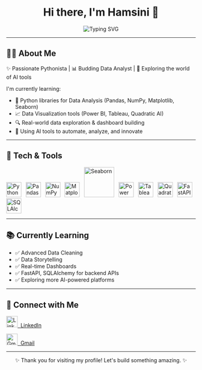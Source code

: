 <h1 align="center">Hi there, I'm Hamsini 👋</h1>

<p align="center">
  <img 
    src="https://readme-typing-svg.demolab.com?font=Fira+Code&weight=500&pause=1000&color=F58CBA&center=true&vCenter=true&width=600&lines=Python+Developer+%F0%9F%90%8D+and+Data+Explorer+%F0%9F%93%88;Learning+AI+Tools+to+Solve+Real+Problems+%F0%9F%A4%96;Building+Dashboards+and+Smart+Insights+%F0%9F%93%8A;Let's+Code%2C+Analyze%2C+and+Innovate+Together+%E2%9C%A8"
    alt="Typing SVG"
/>
</p>

---

## 👩‍💻 About Me

✨ Passionate Pythonista | 📊 Budding Data Analyst | 🤖 Exploring the world of AI tools

I'm currently learning:

- 🐍 Python libraries for Data Analysis (Pandas, NumPy, Matplotlib, Seaborn)  
- 📈 Data Visualization tools (Power BI, Tableau, Quadratic AI)  
- 🔍 Real-world data exploration & dashboard building  
- 🧠 Using AI tools to automate, analyze, and innovate  

---

## 🧰 Tech & Tools

<p>
  <img src="https://cdn.jsdelivr.net/gh/devicons/devicon/icons/python/python-original.svg" width="40" title="Python"/> &nbsp;
  <img src="https://cdn.jsdelivr.net/gh/devicons/devicon/icons/pandas/pandas-original.svg" width="40" title="Pandas"/> &nbsp;
  <img src="https://cdn.jsdelivr.net/gh/devicons/devicon/icons/numpy/numpy-original.svg" width="40" title="NumPy"/> &nbsp;
  <img src="https://matplotlib.org/_static/logo2_compressed.svg" width="40" title="Matplotlib"/> &nbsp;
  <img src="https://seaborn.pydata.org/_static/logo-wide-lightbg.svg" width="80" title="Seaborn"/> &nbsp;
  <img src="https://upload.wikimedia.org/wikipedia/commons/c/cf/Power_bi_logo_black.svg" width="40" title="Power BI"/> &nbsp;
  <img src="https://cdn.worldvectorlogo.com/logos/tableau-software.svg" width="40" title="Tableau"/> &nbsp;
  <img src="https://avatars.githubusercontent.com/u/113800060?s=200&v=4" width="40" title="Quadratic AI"/> &nbsp;
  <img src="https://cdn.jsdelivr.net/gh/devicons/devicon/icons/fastapi/fastapi-original.svg" width="40" title="FastAPI"/> &nbsp;
  <img src="https://cdn.jsdelivr.net/gh/devicons/devicon/icons/sqlalchemy/sqlalchemy-original.svg" width="40" title="SQLAlchemy"/>
</p>

---

## 📚 Currently Learning

- ✅ Advanced Data Cleaning  
- ✅ Data Storytelling  
- ✅ Real-time Dashboards  
- ✅ FastAPI, SQLAlchemy for backend APIs  
- ✅ Exploring more AI-powered platforms  

---

## 🤝 Connect with Me

<p>
  <a href="https://www.linkedin.com/in/hamsinitr" target="_blank">
    <img src="https://cdn-icons-png.flaticon.com/512/174/174857.png" width="30" alt="LinkedIn"/>
    &nbsp;LinkedIn
  </a>
</p>

<p>
  <a href="mailto:hamsinitr@gmail.com">
    <img src="https://cdn-icons-png.flaticon.com/512/732/732200.png" width="30" alt="Gmail"/>
    &nbsp;Gmail
  </a>
</p>

---

<p align="center">✨ Thank you for visiting my profile! Let's build something amazing. ✨</p>
